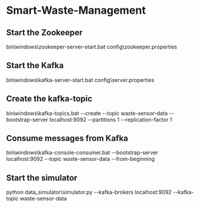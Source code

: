 # Smart-Waste-Management

## Start the Zookeeper
bin\windows\zookeeper-server-start.bat config\zookeeper.properties

## Start the Kafka
bin\windows\kafka-server-start.bat config\server.properties

## Create the kafka-topic 
bin\windows\kafka-topics.bat --create --topic waste-sensor-data --bootstrap-server localhost:9092 --partitions 1 --replication-factor 1

## Consume messages from Kafka
bin\windows\kafka-console-consumer.bat --bootstrap-server localhost:9092 --topic waste-sensor-data --from-beginning

## Start the simulator
python data_simulator\simulator.py --kafka-brokers localhost:9092 --kafka-topic waste-sensor-data

